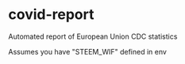 # covid-report
Automated report of European Union CDC statistics

Assumes you have "STEEM_WIF" defined in env